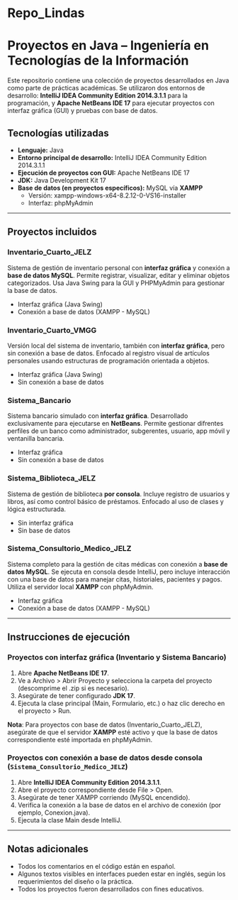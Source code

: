 # Repo_Lindas

# Proyectos en Java – Ingeniería en Tecnologías de la Información

Este repositorio contiene una colección de proyectos desarrollados en Java como parte de prácticas académicas. Se utilizaron dos entornos de desarrollo: **IntelliJ IDEA Community Edition 2014.3.1.1** para la programación, y **Apache NetBeans IDE 17** para ejecutar proyectos con interfaz gráfica (GUI) y pruebas con base de datos.

## Tecnologías utilizadas

- **Lenguaje:** Java
- **Entorno principal de desarrollo:** IntelliJ IDEA Community Edition 2014.3.1.1
- **Ejecución de proyectos con GUI:** Apache NetBeans IDE 17
- **JDK:** Java Development Kit 17
- **Base de datos (en proyectos específicos):** MySQL vía **XAMPP**
  - Versión: xampp-windows-x64-8.2.12-0-VS16-installer
  - Interfaz: phpMyAdmin

---

## Proyectos incluidos

### Inventario_Cuarto_JELZ
Sistema de gestión de inventario personal con **interfaz gráfica** y conexión a **base de datos MySQL**. Permite registrar, visualizar, editar y eliminar objetos categorizados. Usa Java Swing para la GUI y PHPMyAdmin para gestionar la base de datos.

- Interfaz gráfica (Java Swing)
- Conexión a base de datos (XAMPP - MySQL)

### Inventario_Cuarto_VMGG
Versión local del sistema de inventario, también con **interfaz gráfica**, pero sin conexión a base de datos. Enfocado al registro visual de artículos personales usando estructuras de programación orientada a objetos.

- Interfaz gráfica (Java Swing)
- Sin conexión a base de datos

### Sistema_Bancario
Sistema bancario simulado con **interfaz gráfica**. Desarrollado exclusivamente para ejecutarse en **NetBeans**. Permite gestionar difrentes perfiles de un banco como administrador, subgerentes, usuario, app móvil y ventanilla bancaria.

- Interfaz gráfica
- Sin conexión a base de datos

### Sistema_Biblioteca_JELZ
Sistema de gestión de biblioteca **por consola**. Incluye registro de usuarios y libros, así como control básico de préstamos. Enfocado al uso de clases y lógica estructurada.

- Sin interfaz gráfica
- Sin base de datos

### Sistema_Consultorio_Medico_JELZ
Sistema completo para la gestión de citas médicas con conexión a **base de datos MySQL**. Se ejecuta en consola desde IntelliJ, pero incluye interacción con una base de datos para manejar citas, historiales, pacientes y pagos. Utiliza el servidor local **XAMPP** con phpMyAdmin.

- Interfaz gráfica
- Conexión a base de datos (XAMPP - MySQL)

---

## Instrucciones de ejecución

### Proyectos con interfaz gráfica (Inventario y Sistema Bancario)

1. Abre **Apache NetBeans IDE 17**.
2. Ve a Archivo > Abrir Proyecto y selecciona la carpeta del proyecto (descomprime el .zip si es necesario).
3. Asegúrate de tener configurado **JDK 17**.
4. Ejecuta la clase principal (Main, Formulario, etc.) o haz clic derecho en el proyecto > Run.

**Nota**: Para proyectos con base de datos (Inventario_Cuarto_JELZ), asegúrate de que el servidor **XAMPP** esté activo y que la base de datos correspondiente esté importada en phpMyAdmin.

### Proyectos con conexión a base de datos desde consola (`Sistema_Consultorio_Medico_JELZ`)

1. Abre **IntelliJ IDEA Community Edition 2014.3.1.1**.
2. Abre el proyecto correspondiente desde File > Open.
3. Asegúrate de tener XAMPP corriendo (MySQL encendido).
4. Verifica la conexión a la base de datos en el archivo de conexión (por ejemplo, Conexion.java).
5. Ejecuta la clase Main desde IntelliJ.

---

## Notas adicionales

- Todos los comentarios en el código están en español.
- Algunos textos visibles en interfaces pueden estar en inglés, según los requerimientos del diseño o la práctica.
- Todos los proyectos fueron desarrollados con fines educativos.


